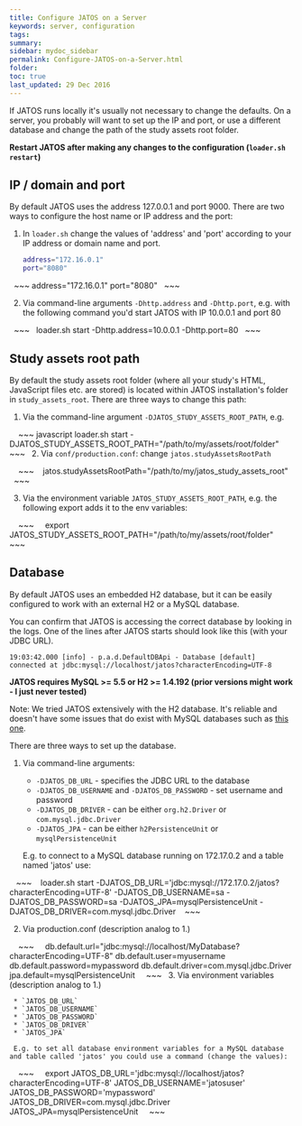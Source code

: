 ```yaml
---
title: Configure JATOS on a Server
keywords: server, configuration
tags:
summary:
sidebar: mydoc_sidebar
permalink: Configure-JATOS-on-a-Server.html
folder:
toc: true
last_updated: 29 Dec 2016
---
```


If JATOS runs locally it's usually not necessary to change the defaults. On a server, you probably will want to set up the IP and port, or use a different database and change the path of the study assets root folder.

**Restart JATOS after making any changes to the configuration (`loader.sh restart`)**

## IP / domain and port

By default JATOS uses the address 127.0.0.1 and port 9000. There are two ways to configure the host name or IP address and the port:

1. In `loader.sh` change the values of 'address' and 'port' according to your IP address or domain name and port.

   ~~~ bash
   address="172.16.0.1"
   port="8080"
   ~~~

   ~~~ 
   address="172.16.0.1"
   port="8080"
   ~~~
  
2. Via command-line arguments `-Dhttp.address` and `-Dhttp.port`, e.g. with the following command you'd start JATOS with IP 10.0.0.1 and port 80

   ~~~
   loader.sh start -Dhttp.address=10.0.0.1 -Dhttp.port=80
   ~~~
     
## Study assets root path

By default the study assets root folder (where all your study's HTML, JavaScript files etc. are stored) is located within JATOS installation's folder in `study_assets_root`. There are three ways to change this path:

  1. Via the command-line argument `-DJATOS_STUDY_ASSETS_ROOT_PATH`, e.g. 

     ~~~ javascript
     loader.sh start -DJATOS_STUDY_ASSETS_ROOT_PATH="/path/to/my/assets/root/folder"
     ~~~
  
  2. Via `conf/production.conf`: change `jatos.studyAssetsRootPath`

     ~~~
     jatos.studyAssetsRootPath="/path/to/my/jatos_study_assets_root"
     ~~~
     
  3. Via the environment variable `JATOS_STUDY_ASSETS_ROOT_PATH`, e.g. the following export adds it to the env variables: 

     ~~~
     export JATOS_STUDY_ASSETS_ROOT_PATH="/path/to/my/assets/root/folder"
     ~~~
     
## Database

By default JATOS uses an embedded H2 database, but it can be easily configured to work with an external H2 or a MySQL database. 

You can confirm that JATOS is accessing the correct database by looking in the logs. One of the lines after JATOS starts should look like this (with your JDBC URL).

~~~
19:03:42.000 [info] - p.a.d.DefaultDBApi - Database [default] connected at jdbc:mysql://localhost/jatos?characterEncoding=UTF-8
~~~

**JATOS requires MySQL >= 5.5 or H2 >= 1.4.192 (prior versions might work - I just never tested)**

Note: We tried JATOS extensively with the H2 database. It's reliable and doesn't have some issues that do exist with MySQL databases such as [this one](https://github.com/JATOS/JATOS/issues/111). 

There are three ways to set up the database.

  1. Via command-line arguments:
  
     * `-DJATOS_DB_URL` - specifies the JDBC URL to the database
     * `-DJATOS_DB_USERNAME` and `-DJATOS_DB_PASSWORD` - set username and password
     * `-DJATOS_DB_DRIVER` - can be either `org.h2.Driver` or `com.mysql.jdbc.Driver`
     * `-DJATOS_JPA` - can be either `h2PersistenceUnit` or `mysqlPersistenceUnit`

     E.g. to connect to a MySQL database running on 172.17.0.2 and a table named 'jatos' use:

     ~~~
     loader.sh start -DJATOS_DB_URL='jdbc:mysql://172.17.0.2/jatos?characterEncoding=UTF-8' -DJATOS_DB_USERNAME=sa -DJATOS_DB_PASSWORD=sa -DJATOS_JPA=mysqlPersistenceUnit -DJATOS_DB_DRIVER=com.mysql.jdbc.Driver
     ~~~
    
  2. Via production.conf (description analog to 1.)

     ~~~
     db.default.url="jdbc:mysql://localhost/MyDatabase?characterEncoding=UTF-8"
     db.default.user=myusername
     db.default.password=mypassword
     db.default.driver=com.mysql.jdbc.Driver
     jpa.default=mysqlPersistenceUnit
     ~~~
  
  3. Via environment variables (description analog to 1.)
  
     * `JATOS_DB_URL`
     * `JATOS_DB_USERNAME`
     * `JATOS_DB_PASSWORD`
     * `JATOS_DB_DRIVER`
     * `JATOS_JPA`

     E.g. to set all database environment variables for a MySQL database and table called 'jatos' you could use a command (change the values):

     ~~~
     export JATOS_DB_URL='jdbc:mysql://localhost/jatos?characterEncoding=UTF-8' JATOS_DB_USERNAME='jatosuser' JATOS_DB_PASSWORD='mypassword' JATOS_DB_DRIVER=com.mysql.jdbc.Driver JATOS_JPA=mysqlPersistenceUnit
     ~~~
     
